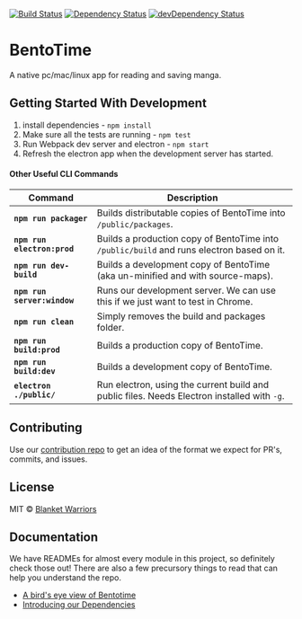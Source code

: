 [![Build Status](https://travis-ci.org/Blanket-Warriors/BentoTime.svg?branch=master)](https://travis-ci.org/Blanket-Warriors/BentoTime)
[![Dependency Status](https://david-dm.org/Blanket-Warriors/BentoTime.svg?style=flat)](https://david-dm.org/Blanket-Warriors/BentoTime)
[![devDependency Status](https://david-dm.org/Blanket-Warriors/BentoTime/dev-status.svg)](https://david-dm.org/Blanket-Warriors/BentoTime#info=devDependencies)

# BentoTime
A native pc/mac/linux app for reading and saving manga.

## Getting Started With Development
  1. install dependencies - `npm install`
  2. Make sure all the tests are running - `npm test`
  3. Run Webpack dev server and electron - `npm start`
  4. Refresh the electron app when the development server has started.

#### Other Useful CLI Commands

Command                     |Description
----------------------------|---------------
**`npm run packager`**      | Builds distributable copies of BentoTime into `/public/packages`.
**`npm run electron:prod`** | Builds a production copy of BentoTime into `/public/build` and runs electron based on it.
**`npm run dev-build`**     | Builds a development copy of BentoTime (aka un-minified and with source-maps).
**`npm run server:window`** | Runs our development server. We can use this if we just want to test in Chrome.
**`npm run clean`**         | Simply removes the build and packages folder.
**`npm run build:prod`**    | Builds a production copy of BentoTime.
**`npm run build:dev`**     | Builds a development copy of BentoTime.
**`electron ./public/`**    | Run electron, using the current build and public files.  Needs Electron installed with `-g`.

## Contributing
Use our [contribution repo](https://github.com/Blanket-Warriors/Style-Guide/tree/master/Contribution) to get an idea of the format we expect for PR's, commits, and issues.

## License
MIT © [Blanket Warriors](http://blanketwarriors.com)

## Documentation
We have READMEs for almost every module in this project, so definitely check those out!  There are also a few precursory things to read that can help you understand the repo.
 - [A bird's eye view of Bentotime](./documentation/Overview.md)
 - [Introducing our Dependencies](./documentation/Dependencies.md)
